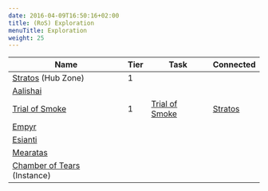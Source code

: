 ```yaml
---
date: 2016-04-09T16:50:16+02:00
title: (RoS) Exploration
menuTitle: Exploration
weight: 25
---
```


|Name|Tier|Task|Connected|
|---|---|---|---|
[Stratos](stratos) (Hub Zone)|1||
[Aalishai](aalishai)|||
[Trial of Smoke](trial_of_smoke)|1|[Trial of Smoke](/en/tbl/progression/trial_of_smoke)|[Stratos](stratos)
[Empyr](empyr)|||
[Esianti](esianti)|||
[Mearatas](mearatas)|||
[Chamber of Tears](chamber_of_tears) (Instance)|||
